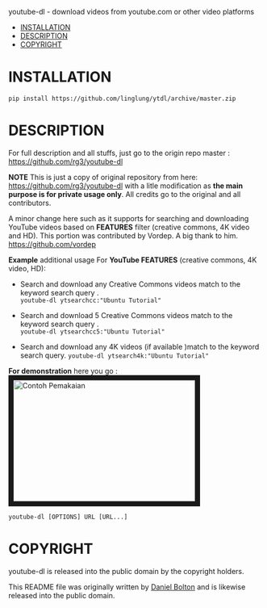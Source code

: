 youtube-dl - download videos from youtube.com or other video platforms

- [INSTALLATION](#installation)
- [DESCRIPTION](#description)
- [COPYRIGHT](#copyright)

# INSTALLATION

    pip install https://github.com/linglung/ytdl/archive/master.zip

# DESCRIPTION
For full description and all stuffs, just go to the origin repo master : https://github.com/rg3/youtube-dl  

**NOTE** 
This is just a copy of original repository from here: https://github.com/rg3/youtube-dl with a litle modification as **the main purpose is for private usage only**. All credits go to the original and all contributors.

A minor change here such as it supports for searching and downloading YouTube videos based on **FEATURES** filter (creative commons, 4K video and HD). This portion was contributed by Vordep. A big thank to him. https://github.com/vordep 

**Example** 
additional usage For **YouTube FEATURES** (creative commons, 4K video, HD):  

- Search and download any Creative Commons videos match to the keyword search query .  
`youtube-dl ytsearchcc:"Ubuntu Tutorial"` 

- Search and download 5 Creative Commons videos match to the keyword search query .  
`youtube-dl ytsearchcc5:"Ubuntu Tutorial"` 

- Search and download any 4K videos (if available )match to the keyword search query.
`youtube-dl ytsearch4k:"Ubuntu Tutorial"` 

**For demonstration** 
here you go : 
<a href="http://www.youtube.com/watch?feature=player_embedded&v=7Y8mjp62mEE
" target="_blank"><img src="http://img.youtube.com/vi/7Y8mjp62mEE/0.jpg" 
alt="Contoh Pemakaian" width="360" height="240" border="10" /></a>


    youtube-dl [OPTIONS] URL [URL...]

# COPYRIGHT

youtube-dl is released into the public domain by the copyright holders.

This README file was originally written by [Daniel Bolton](https://github.com/dbbolton) and is likewise released into the public domain.
